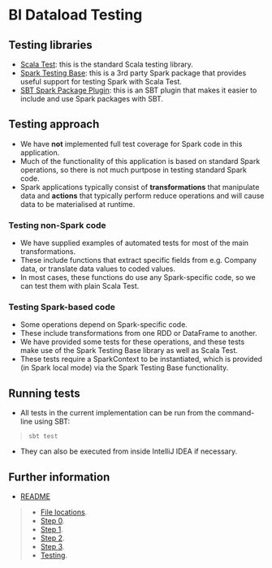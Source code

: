 # BI Dataload Testing #

## Testing libraries ##

* [Scala Test](http://www.scalatest.org/): this is the standard Scala testing library.
* [Spark Testing Base](https://github.com/holdenk/spark-testing-base): this is a 3rd party Spark package that provides useful support for testing Spark with Scala Test.
* [SBT Spark Package Plugin](https://github.com/databricks/sbt-spark-package): this is an SBT plugin that makes it easier to include and use Spark packages with SBT.

## Testing approach ##

* We have **not** implemented full test coverage for Spark code in this application.
* Much of the functionality of this application is based on standard Spark operations, so there is not much purtpose in testing standard Spark code.
* Spark applications typically consist of **transformations** that manipulate data and **actions** that typically perform reduce operations and will cause data to be materialised at runtime.

### Testing non-Spark code ###

* We have supplied examples of automated tests for most of the main transformations.
* These include functions that extract specific fields from e.g. Company data, or translate data values to coded values.
* In most cases, these functions do use any Spark-specific code, so we can test them with plain Scala Test.

### Testing Spark-based code ###

* Some operations depend on Spark-specific code.
* These include transformations from one RDD or DataFrame to another.
* We have provided some tests for these operations, and these tests make use of the Spark Testing Base library as well as Scala Test.
* These tests require a SparkContext to be instantiated, which is provided (in Spark local mode) via the Spark Testing Base functionality.

## Running tests ##

* All tests in the current implementation can be run from the command-line using SBT:

> `sbt test`

* They can also be executed from inside IntelliJ IDEA if necessary.



## Further information ##

* [README](../README.md)

> * [File locations](./bi-dataload-file-locations.md).
> * [Step 0](./bi-dataload-step-0.md).
> * [Step 1](./bi-dataload-step-1.md).
> * [Step 2](./bi-dataload-step-2.md).
> * [Step 3](./bi-dataload-step-3.md).
> * [Testing](./bi-dataload-testing.md).
